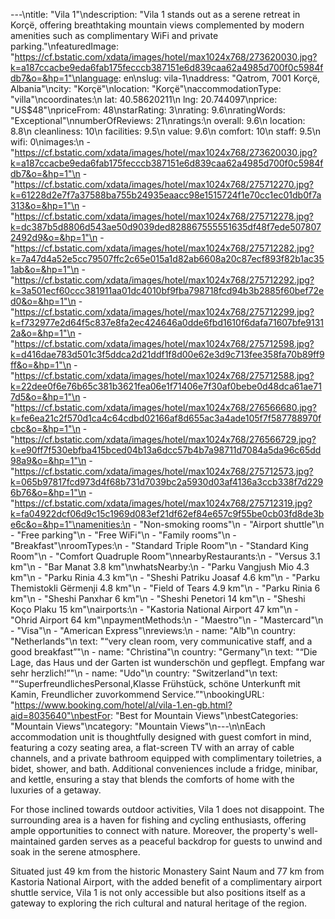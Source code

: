 ---\ntitle: "Vila 1"\ndescription: "Vila 1 stands out as a serene retreat in Korçë, offering breathtaking mountain views complemented by modern amenities such as complimentary WiFi and private parking."\nfeaturedImage: "https://cf.bstatic.com/xdata/images/hotel/max1024x768/273620030.jpg?k=a187ccacbe9eda6fab175fecccb387151e6d839caa62a4985d700f0c5984fdb7&o=&hp=1"\nlanguage: en\nslug: vila-1\naddress: "Qatrom, 7001 Korçë, Albania"\ncity: "Korçë"\nlocation: "Korçë"\naccommodationType: "villa"\ncoordinates:\n  lat: 40.58620211\n  lng: 20.744097\nprice: "US$48"\npriceFrom: 48\nstarRating: 3\nrating: 9.6\nratingWords: "Exceptional"\nnumberOfReviews: 21\nratings:\n  overall: 9.6\n  location: 8.8\n  cleanliness: 10\n  facilities: 9.5\n  value: 9.6\n  comfort: 10\n  staff: 9.5\n  wifi: 0\nimages:\n  - "https://cf.bstatic.com/xdata/images/hotel/max1024x768/273620030.jpg?k=a187ccacbe9eda6fab175fecccb387151e6d839caa62a4985d700f0c5984fdb7&o=&hp=1"\n  - "https://cf.bstatic.com/xdata/images/hotel/max1024x768/275712270.jpg?k=61228d2e7f7a37588ba755b24935eaacc98e1515724f1e70cc1ec01db0f7a313&o=&hp=1"\n  - "https://cf.bstatic.com/xdata/images/hotel/max1024x768/275712278.jpg?k=dc387b5d8806d543ae50d9039ded828867555551635df48f7ede5078072492d9&o=&hp=1"\n  - "https://cf.bstatic.com/xdata/images/hotel/max1024x768/275712282.jpg?k=7a47d4a52e5cc79507ffc2c65e015a1d82ab6608a20c87ecf893f82b1ac351ab&o=&hp=1"\n  - "https://cf.bstatic.com/xdata/images/hotel/max1024x768/275712292.jpg?k=3a501ecf60ccc381911aa01dc4010bf9fba798718fcd94b3b2885f60bef72ed0&o=&hp=1"\n  - "https://cf.bstatic.com/xdata/images/hotel/max1024x768/275712299.jpg?k=f732977e2d64f5c837e8fa2ec424646a0dde6fbd1610f6dafa71607bfe91312a&o=&hp=1"\n  - "https://cf.bstatic.com/xdata/images/hotel/max1024x768/275712598.jpg?k=d416dae783d501c3f5ddca2d21ddf1f8d00e62e3d9c713fee358fa70b89ff9ff&o=&hp=1"\n  - "https://cf.bstatic.com/xdata/images/hotel/max1024x768/275712588.jpg?k=22dee0f6e76b65c381b3621fea06e1f71406e7f30af0bebe0d48dca61ae717d5&o=&hp=1"\n  - "https://cf.bstatic.com/xdata/images/hotel/max1024x768/276566680.jpg?k=fe6ea21c2f570d1ca4c64cdbd02166af8d655ac3a4ade105f7f587788970fcbc&o=&hp=1"\n  - "https://cf.bstatic.com/xdata/images/hotel/max1024x768/276566729.jpg?k=e90ff7f530ebfba415bced04b13a6dcc57b4b7a98711d7084a5da96c65dd98a9&o=&hp=1"\n  - "https://cf.bstatic.com/xdata/images/hotel/max1024x768/275712573.jpg?k=065b97817fcd973d4f68b731d7039bc2a5930d03af4136a3ccb338f7d2296b76&o=&hp=1"\n  - "https://cf.bstatic.com/xdata/images/hotel/max1024x768/275712319.jpg?k=fa04922dcf06d9c15c1969d083ef21df62ef84e657c9f55be0cb03fd8de3be6c&o=&hp=1"\namenities:\n  - "Non-smoking rooms"\n  - "Airport shuttle"\n  - "Free parking"\n  - "Free WiFi"\n  - "Family rooms"\n  - "Breakfast"\nroomTypes:\n  - "Standard Triple Room"\n  - "Standard King Room"\n  - "Comfort Quadruple Room"\nnearbyRestaurants:\n  - "Versus 3.1 km"\n  - "Bar Manat 3.8 km"\nwhatsNearby:\n  - "Parku Vangjush Mio 4.3 km"\n  - "Parku Rinia 4.3 km"\n  - "Sheshi Patriku Joasaf 4.6 km"\n  - "Parku Themistokli Gërmenji 4.8 km"\n  - "Field of Tears 4.9 km"\n  - "Parku Rinia 6 km"\n  - "Sheshi Panxhar 6 km"\n  - "Sheshi Penetori 14 km"\n  - "Sheshi Koço Plaku 15 km"\nairports:\n  - "Kastoria National Airport 47 km"\n  - "Ohrid Airport 64 km"\npaymentMethods:\n  - "Maestro"\n  - "Mastercard"\n  - "Visa"\n  - "American Express"\nreviews:\n  - name: "Alb"\n    country: "Netherlands"\n    text: "“very clean room, very communicative staff, and a good breakfast”"\n  - name: "Christina"\n    country: "Germany"\n    text: "“Die Lage, das Haus und der Garten ist wunderschön und gepflegt. Empfang war sehr herzlich!”"\n  - name: "Udo"\n    country: "Switzerland"\n    text: "“SuperfreundlichesPersonal,Klasse Frühstück, schöne Unterkunft mit Kamin,
Freundlicher zuvorkommend Service.”"\nbookingURL: "https://www.booking.com/hotel/al/vila-1.en-gb.html?aid=8035640"\nbestFor: "Best for Mountain Views"\nbestCategories: "Mountain Views"\ncategory: "Mountain Views"\n---\n\nEach accommodation unit is thoughtfully designed with guest comfort in mind, featuring a cozy seating area, a flat-screen TV with an array of cable channels, and a private bathroom equipped with complimentary toiletries, a bidet, shower, and bath. Additional conveniences include a fridge, minibar, and kettle, ensuring a stay that blends the comforts of home with the luxuries of a getaway.

For those inclined towards outdoor activities, Vila 1 does not disappoint. The surrounding area is a haven for fishing and cycling enthusiasts, offering ample opportunities to connect with nature. Moreover, the property's well-maintained garden serves as a peaceful backdrop for guests to unwind and soak in the serene atmosphere.

Situated just 49 km from the historic Monastery Saint Naum and 77 km from Kastoria National Airport, with the added benefit of a complimentary airport shuttle service, Vila 1 is not only accessible but also positions itself as a gateway to exploring the rich cultural and natural heritage of the region.